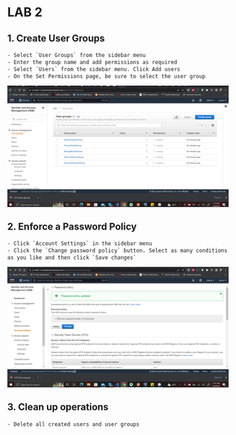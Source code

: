 # LAB 2

## 1. Create User Groups
    - Select `User Groups` from the sidebar menu
    - Enter the group name and add permissions as required
    - Select `Users` from the sidebar menu. Click Add users
    - On the Set Permissions page, be sure to select the user group

![Users page](/images/user_groups.PNG)

## 2. Enforce a Password Policy
    - Click `Account Settings` in the sidebar menu
    - Click the `Change password policy` button. Select as many conditions as you like and then click `Save changes`

![Password policy page](/images/pwd_policy.PNG)

## 3. Clean up operations
    - Delete all created users and user groups